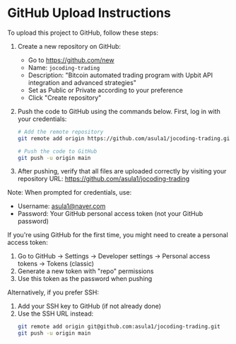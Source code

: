 # GitHub Upload Instructions

To upload this project to GitHub, follow these steps:

1. Create a new repository on GitHub:
   - Go to https://github.com/new
   - Name: `jocoding-trading`
   - Description: "Bitcoin automated trading program with Upbit API integration and advanced strategies"
   - Set as Public or Private according to your preference
   - Click "Create repository"

2. Push the code to GitHub using the commands below. First, log in with your credentials:
   ```bash
   # Add the remote repository
   git remote add origin https://github.com/asula1/jocoding-trading.git
   
   # Push the code to GitHub
   git push -u origin main
   ```

3. After pushing, verify that all files are uploaded correctly by visiting your repository URL:
   https://github.com/asula1/jocoding-trading

Note: When prompted for credentials, use:
- Username: asula1@naver.com
- Password: Your GitHub personal access token (not your GitHub password)

If you're using GitHub for the first time, you might need to create a personal access token:
1. Go to GitHub → Settings → Developer settings → Personal access tokens → Tokens (classic)
2. Generate a new token with "repo" permissions
3. Use this token as the password when pushing

Alternatively, if you prefer SSH:
1. Add your SSH key to GitHub (if not already done)
2. Use the SSH URL instead:
   ```bash
   git remote add origin git@github.com:asula1/jocoding-trading.git
   git push -u origin main
   ```